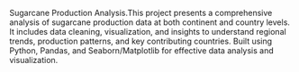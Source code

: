 Sugarcane Production Analysis.This project presents a comprehensive analysis of sugarcane production data at both continent and country levels.
It includes data cleaning, visualization, and insights to understand regional trends, production patterns, and key contributing countries.
Built using Python, Pandas, and Seaborn/Matplotlib for effective data analysis and visualization.
